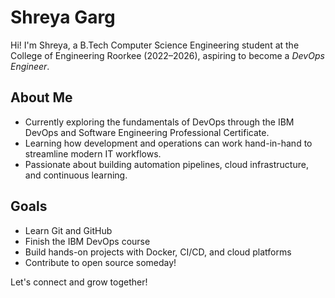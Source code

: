 # Shreya Garg

Hi! I'm Shreya, a B.Tech Computer Science Engineering student at the College of Engineering Roorkee (2022–2026), aspiring to become a *DevOps Engineer*.

## About Me
* Currently exploring the fundamentals of DevOps through the IBM DevOps and Software Engineering Professional Certificate.
* Learning how development and operations can work hand-in-hand to streamline modern IT workflows.
* Passionate about building automation pipelines, cloud infrastructure, and continuous learning.

## Goals
* Learn Git and GitHub
* Finish the IBM DevOps course
* Build hands-on projects with Docker, CI/CD, and cloud platforms
* Contribute to open source someday!

Let's connect and grow together!
